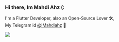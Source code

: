 ### Hi there, Im Mahdi Ahz (:  
  
  I'm a Flutter Developer, also an Open-Source Lover 🛠,  
  My Telegram id [@iMahdiahz](https://t.me/iMahdiahz) 🎡  
  
<div style="display:flex;">
 <img align="center" src="https://github-readme-stats.vercel.app/api?username=imahdiahz&show_icons=true&count_private=true&include_all_commits=false" />
</div>
